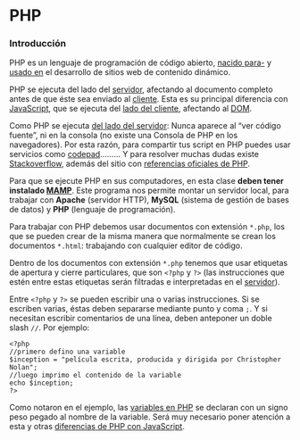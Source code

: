# PHP

### Introducción

PHP es un lenguaje de programación de código abierto, [nacido para-](http://php.net/manual/es/history.php.php) y [usado en](http://spectrum.ieee.org/computing/software/the-2016-top-programming-languages) el desarrollo de sitios web de contenido dinámico. 

PHP se ejecuta del lado del [servidor](https://es.wikipedia.org/wiki/Servidor), afectando al documento completo antes de que éste sea enviado al [cliente](https://es.wikipedia.org/wiki/Cliente_(inform%C3%A1tica)). Esta es su principal diferencia con [JavaScript](https://developer.mozilla.org/es/docs/Web/JavaScript/Una_re-introducci%C3%B3n_a_JavaScript#Información_general), que se ejecuta del [lado del cliente](https://es.wikipedia.org/wiki/Lado_del_cliente), afectando al [DOM](https://developer.mozilla.org/es/docs/Referencia_DOM_de_Gecko/Introducci%C3%B3n#DOM_y_JavaScript).

Como PHP se ejecuta [del lado del servidor](https://es.wikipedia.org/wiki/Script_del_lado_del_servidor): Nunca aparece al “ver código fuente”, ni en la consola (no existe una Consola de PHP en los navegadores). Por esta razón, para compartir tus script en PHP puedes usar servicios como [codepad](http://codepad.org/)……… Y para resolver muchas dudas existe [Stackoverflow](http://stackoverflow.com/questions/tagged/php), además del sitio con [referencias oficiales de PHP](http://php.net/manual/es/langref.php).

Para que se ejecute PHP en sus computadores, en esta clase **deben tener instalado [MAMP](https://www.mamp.info/en/)**. Este programa nos permite montar un servidor local, para trabajar con **Apache** (servidor HTTP), **MySQL** (sistema de gestión de bases de datos) y **PHP** (lenguaje de programación).

Para trabajar con PHP debemos usar documentos con extensión `*.php`, los que se pueden crear de la misma manera que normalmente se crean los documentos `*.html`: trabajando con cualquier editor de código.

Dentro de los documentos con extensión `*.php` tenemos que usar etiquetas de apertura y cierre particulares, que son `<?php` y `?>` (las instrucciones que estén entre estas etiquetas serán filtradas e interpretadas en el [servidor](https://es.wikipedia.org/wiki/Servidor)).

Entre `<?php` y `?>` se pueden escribir una o varias instrucciones. Si se escriben varias, éstas deben separarse mediante punto y coma `;`. Y si necesitan escribir comentarios de una línea, deben anteponer un doble slash `//`. Por ejemplo: 

```
<?php 
//primero defino una variable
$inception = "película escrita, producida y dirigida por Christopher Nolan";
//luego imprimo el contenido de la variable
echo $inception;
?>
```

Como notaron en el ejemplo, las [variables en PHP](http://php.net/manual/es/language.variables.basics.php) se declaran con un signo peso pegado al nombre de la variable. Será muy necesario poner atención a esta y otras [diferencias de PHP con JavaScript](http://profesor.faco.cl/diferencias.php).
